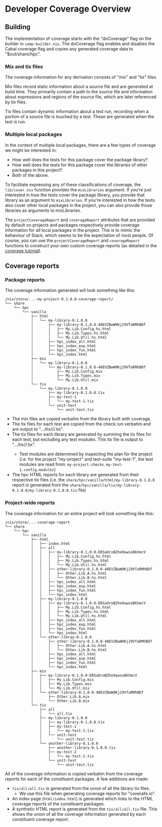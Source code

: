 # Developer Coverage Overview

## Building

The implementation of coverage starts with the "doCoverage" flag on
the builder in `comp-builder.nix`. The doCoverage flag enables and
disables the Cabal coverage flag and copies any generated coverage
data to "$out/share/hpc".

### Mix and tix files

The coverage information for any derivation consists of "mix" and
"tix" files.

Mix files record static information about a source file and are
generated at build time. They primarily contain a path to the source
file and information about expressions and regions of the source file,
which are later referenced by tix files.

Tix files contain dynamic information about a test run, recording when
a portion of a source file is touched by a test. These are generated
when the test is run.

### Multiple local packages

In the context of multiple local packages, there are a few types of
coverage we might be interested in:
  - How well does the tests for this package cover the package library?
  - How well does the tests for this package cover the libraries of
    other packages in this project?
  - Both of the above.

To facilitate expressing any of these classifications of coverage, the
`lib/cover.nix` function provides the `mixLibraries` argument. If
you're just interested in how the tests cover the package library, you
provide that library as an argument to `mixLibraries`. If you're
interested in how the tests also cover other local packages in the
project, you can also provide those libraries as arguments to
mixLibraries.

The `projectCoverageReport` and `coverageReport` attributes that are
provided by default on projects and packages respectively provide
coverage information for *all* local packages in the project. This is
to mimic the behaviour of Stack, which seems to be the expectation of
most people. Of course, you can use the `projectCoverageReport` and
`coverageReport` functions to construct your own custom coverage
reports (as detailed in the [coverage tutorial](../tutorials/coverage.md#custom)).

## Coverage reports

### Package reports

The coverage information generated will look something like this:

```shell
/nix/store/...-my-project-0.1.0.0-coverage-report/
└── share
    └── hpc
        └── vanilla
            ├── html
            │   └── my-library-0.1.0.0
            │       ├── my-library-0.1.0.0-48EVZBwW9Kj29VTaRMhBDf
            │       │   ├── My.Lib.Config.hs.html
            │       │   ├── My.Lib.Types.hs.html
            │       │   └── My.Lib.Util.hs.html
            │       ├── hpc_index_alt.html
            │       ├── hpc_index_exp.html
            │       ├── hpc_index_fun.html
            │       └── hpc_index.html
            ├── mix
            │   └── my-library-0.1.0.0
            │       └── my-library-0.1.0.0-48EVZBwW9Kj29VTaRMhBDf
            │           ├── My.Lib.Config.mix
            │           ├── My.Lib.Types.mix
            │           └── My.Lib.Util.mix
            └── tix
                └── my-library-0.1.0.0
                    ├── my-library-0.1.0.0.tix
                    ├── my-test-1
                    │   └── my-test-1.tix
                    └── unit-test
                        └── unit-test.tix
```

- The mix files are copied verbatim from the library built with
  coverage.
- The tix files for each test are copied from the check run verbatim
  and are output to ".../tix/<libraryname>/<testname>/<testname>.tix".
- The tix files for each library are generated by summing the tix
  files for each test, but excluding any test modules. This tix file
  is output to ".../tix/<libraryname>/<libraryname>.tix".
  - Test modules are determined by inspecting the plan for the project
    (i.e. for the project "my-project" and test-suite "my-test-1", the
    test modules are read from:
    `my-project.checks.my-test-1.config.modules`)
- The hpc HTML reports for each library are generated from their
  respective tix files (i.e. the
  `share/hpc/vanilla/html/my-library-0.1.0.0` report is generated from
  the
  `share/hpc/vanilla/tix/my-library-0.1.0.0/my-library-0.1.0.0.tix`
  file)

### Project-wide reports

The coverage information for an entire project will look something
like this:

```shell
/nix/store/...-coverage-report
└── share
    └── hpc
        └── vanilla
            ├── html
            │   ├── index.html
            │   ├── all
            │   │   ├── my-library-0.1.0.0-ERSaOroBZhe9awsoBkhmcV
            │   │   │   ├── My.Lib.Config.hs.html
            │   │   │   ├── My.Lib.Types.hs.html
            │   │   │   └── My.Lib.Util.hs.html
            │   │   ├── other-library-0.1.0.0-48EVZBwW9Kj29VTaRMhBDf
            │   │   │   ├── Other.Lib.A.hs.html
            │   │   │   └── Other.Lib.B.hs.html
            │   │   ├── hpc_index_alt.html
            │   │   ├── hpc_index_exp.html
            │   │   ├── hpc_index_fun.html
            │   │   └── hpc_index.html
            │   ├── my-library-0.1.0.0
            │   │   ├── my-library-0.1.0.0-ERSaOroBZhe9awsoBkhmcV
            │   │   │   ├── My.Lib.Config.hs.html
            │   │   │   ├── My.Lib.Types.hs.html
            │   │   │   └── My.Lib.Util.hs.html
            │   │   ├── hpc_index_alt.html
            │   │   ├── hpc_index_exp.html
            │   │   ├── hpc_index_fun.html
            │   │   └── hpc_index.html
            │   └── other-libray-0.1.0.0
            │       ├── other-library-0.1.0.0-48EVZBwW9Kj29VTaRMhBDf
            │       │   ├── Other.Lib.A.hs.html
            │       │   └── Other.Lib.B.hs.html
            │       ├── hpc_index_alt.html
            │       ├── hpc_index_exp.html
            │       ├── hpc_index_fun.html
            │       └── hpc_index.html
            ├── mix
            │   ├── my-library-0.1.0.0-ERSaOroBZhe9awsoBkhmcV
            │   │   ├── My.Lib.Config.mix
            │   │   ├── My.Lib.Types.mix
            │   │   └── My.Lib.Util.mix
            │   └── other-library-0.1.0.0-48EVZBwW9Kj29VTaRMhBDf
            │       ├── Other.Lib.A.mix
            │       └── Other.Lib.B.mix
            └── tix
                ├── all
                │   └── all.tix
                ├── my-library-0.1.0.0
                │   ├── my-library-0.1.0.0.tix
                │   ├── my-test-1
                │   │   └── my-test-1.tix
                │   └── unit-test
                │       └── unit-test.tix
                └── another-library-0.1.0.0
                    ├── another-library-0.1.0.0.tix
                    ├── my-test-2
                    │   └── my-test-2.tix
                    └── unit-test
                        └── unit-test.tix
```

All of the coverage information is copied verbatim from the coverage
reports for each of the constituent packages. A few additions are
made:
  - `tix/all/all.tix` is generated from the union of all the library
    tix files.
    - We use this file when generating coverage reports for
      "coveralls.io".
  - An index page (`html/index.html`) is generated which links to the
    HTML coverage reports of the constituent packages.
  - A synthetic HTML report is generated from the `tix/all/all.tix`
    file. This shows the union of all the coverage information
    generated by each constituent coverage report.
